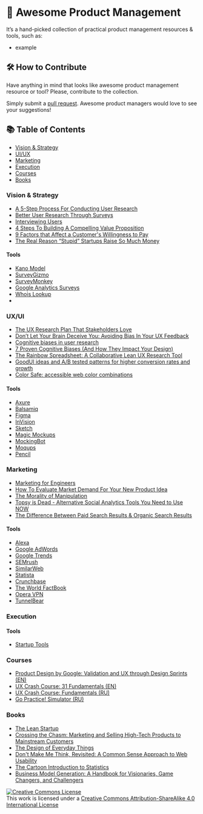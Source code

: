 # 💎 Awesome Product Management
It’s a hand-picked collection of practical product management resources & tools, such as: 
* example

## 🛠 How to Contribute
Have anything in mind that looks like awesome product management resource or tool? Please, contribute to the collection.

Simply submit a [pull request](https://github.com/AI-Sheva/awesome-product-management/pulls). Awesome product managers would love to see your suggestions!

## 📚 Table of Contents
* [Vision & Strategy](https://github.com/AI-Sheva/awesome-product-management/blob/master/README.md#vision-&-strategy)
* [UI/UX](https://github.com/AI-Sheva/awesome-product-management/blob/master/README.md#ui/ux)
* [Marketing](https://github.com/AI-Sheva/awesome-product-management/blob/master/README.md#marketing)
* [Execution](https://github.com/AI-Sheva/awesome-product-management/blob/master/README.md#execution)
* [Courses](https://github.com/AI-Sheva/awesome-product-management/blob/master/README.md#courses)
* [Books](https://github.com/AI-Sheva/awesome-product-management/blob/master/README.md#books)

### Vision & Strategy 
* [A 5-Step Process For Conducting User Research](https://www.smashingmagazine.com/2013/09/5-step-process-conducting-user-research/)
* [Better User Research Through Surveys](https://uxmastery.com/better-user-research-through-surveys/)
* [Interviewing Users](https://www.nngroup.com/articles/interviewing-users/)
* [4 Steps To Building A Compelling Value Proposition](https://www.forbes.com/sites/michaelskok/2013/06/14/4-steps-to-building-a-compelling-value-proposition/)
* [9 Factors that Affect a Customer's Willingness to Pay](https://blog.blackcurve.com/9-factors-that-affect-a-customers-willingness-to-pay)
* [The Real Reason “Stupid” Startups Raise So Much Money](https://www.nirandfar.com/2014/12/stupid-startups.html)

#### Tools
* [Kano Model](https://www.kanomodel.com/)
* [SurveyGizmo](https://www.surveygizmo.com/)
* [SurveyMonkey](https://www.surveymonkey.com/)
* [Google Analytics Surveys](https://www.google.com/analytics/surveys/#)
* [Whois Lookup](https://www.whois.net/)
* []()

### UX/UI
* [The UX Research Plan That Stakeholders Love](https://www.smashingmagazine.com/2012/01/ux-research-plan-stakeholders-love/)
* [Don’t Let Your Brain Deceive You: Avoiding Bias In Your UX Feedback](https://www.smashingmagazine.com/2017/10/avoid-bias-ux-feedback/)
* [Cognitive biases in user research](https://uxdesign.cc/cognitive-biases-in-user-interviews-part-1-f811ecb61590)
* [7 Proven Cognitive Biases (And How They Impact Your Design)](https://www.sitepoint.com/7-proven-cognitive-biases-and-how-they-impact-your-design/)
* [The Rainbow Spreadsheet: A Collaborative Lean UX Research Tool](https://www.smashingmagazine.com/2013/04/rainbow-spreadsheet-collaborative-ux-research-tool/)
* [GoodUI ideas and A/B tested patterns for higher conversion rates and growth](https://goodui.org/)
* [Color Safe: accessible web color combinations](http://colorsafe.co/)

#### Tools
* [Axure](https://www.axure.com/)
* [Balsamiq](https://balsamiq.com/)
* [Figma](https://www.figma.com/)
* [InVision](https://www.invisionapp.com/)
* [Sketch](https://www.sketchapp.com/)
* [Magic Mockups](http://magicmockups.com/)
* [MockingBot](https://mockingbot.com/)
* [Moqups](https://moqups.com/)
* [Pencil](https://github.com/evolus/pencil) 

### Marketing
* [Marketing for Engineers](https://github.com/LisaDziuba/Marketing-for-Engineers/blob/master/README.md)
* [How To Evaluate Market Demand For Your New Product Idea](https://www.shopify.com/blog/13444793-how-to-evaluate-market-demand-for-your-new-product-idea)
* [The Morality of Manipulation](https://www.nirandfar.com/2012/07/the-art-of-manipulation.html)
* [Topsy is Dead - Alternative Social Analytics Tools You Need to Use NOW](https://www.semrush.com/blog/topsy-is-dead-alternative-social-analytics-tools-you-need-to-use-now/)
* [The Difference Between Paid Search Results & Organic Search Results](https://web.archive.org/web/20150424032957/http://info.barcelonacreative.com/blog/bid/268929/The-Difference-Between-Paid-Search-Results-Organic-Search-Results)


#### Tools
* [Alexa](https://www.alexa.com/)
* [Google AdWords](https://adwords.google.com/home/)
* [Google Trends](https://trends.google.com/trends/)
* [SEMrush](https://www.semrush.com/)
* [SimilarWeb](https://www.similarweb.com/)
* [Statista](https://www.statista.com/)
* [Crunchbase](https://www.crunchbase.com/)
* [The World FactBook](https://www.cia.gov/library/publications/resources/the-world-factbook/)
* [Opera VPN](https://www.opera.com/uk/computer/features/free-vpn)
* [TunnelBear](https://www.tunnelbear.com/)

### Execution   

#### Tools
* [Startup Tools](https://steveblank.com/tools-and-blogs-for-entrepreneurs/)

### Courses
* [Product Design by Google: Validation and UX through Design Sprints (EN)](https://www.udacity.com/course/product-design--ud509)
* [UX Crash Course: 31 Fundamentals (EN)](http://thehipperelement.com/post/75476711614/ux-crash-course-31-fundamentals)
* [UX Crash Course: Fundamentals (RU)](https://medium.com/ux-crash-course)
* [Go Practice! Simulator (RU)](https://simulator.gopractice.ru/)

### Books
* [The Lean Startup](http://theleanstartup.com/)
* [Crossing the Chasm: Marketing and Selling High-Tech Products to Mainstream Customers](https://www.amazon.com/Crossing-Chasm-Marketing-High-Tech-Mainstream/dp/0060517123)
* [The Design of Everyday Things](https://www.amazon.com/Design-Everyday-Things-Revised-Expanded/dp/0465050654)
* [Don't Make Me Think, Revisited: A Common Sense Approach to Web Usability](https://www.amazon.com/Dont-Make-Think-Revisited-Usability/dp/0321965515/ref=sr_1_1?s=books&ie=UTF8&qid=1528947529&sr=1-1&keywords=Don%27t+Make+Me+Think%3A+A+Common+Sense+Approach+to+Web+Usability+%28Voices+That+Matter%29)
* [The Cartoon Introduction to Statistics](https://www.amazon.com/exec/obidos/ASIN/0809033666/managementc09-20/)
* [Business Model Generation: A Handbook for Visionaries, Game Changers, and Challengers](https://www.amazon.com/Business-Model-Generation-Visionaries-Challengers/dp/0470876417/ref=sr_1_1?ie=UTF8&qid=1494862004&sr=8-1&keywords=business+model+generation)



<a rel="license" href="http://creativecommons.org/licenses/by-sa/4.0/"><img alt="Creative Commons License" style="border-width:0" src="https://i.creativecommons.org/l/by-sa/4.0/88x31.png" /></a><br />This work is licensed under a <a rel="license" href="http://creativecommons.org/licenses/by-sa/4.0/">Creative Commons Attribution-ShareAlike 4.0 International License</a>

